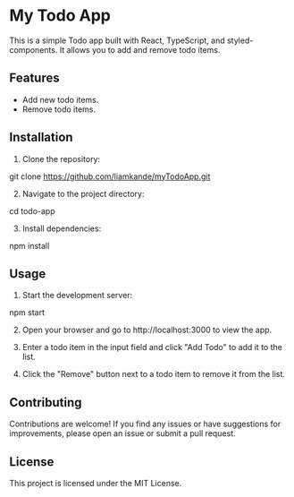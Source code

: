 # My Todo App

This is a simple Todo app built with React, TypeScript, and styled-components. It allows you to add and remove todo items.

## Features

- Add new todo items.
- Remove todo items.

## Installation

1. Clone the repository:

git clone https://github.com/liamkande/myTodoApp.git

2. Navigate to the project directory:

cd todo-app

3. Install dependencies:

npm install

## Usage

1. Start the development server:

npm start

2. Open your browser and go to http://localhost:3000 to view the app.

3. Enter a todo item in the input field and click "Add Todo" to add it to the list.

4. Click the "Remove" button next to a todo item to remove it from the list.

## Contributing

Contributions are welcome! If you find any issues or have suggestions for improvements, please open an issue or submit a pull request.

## License

This project is licensed under the MIT License.
